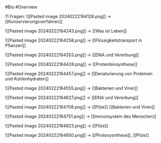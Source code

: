 #Bio #Overview 

11 Fragen:
![[Pasted image 20240222164128.png]]
-> [[Konservierungsverfahren]]

![[Pasted image 20240222164243.png]]
-> [[Was ist Leben]]

![[Pasted image 20240222164258.png]]
-> [[Flüssigkeitstransport in Pflanzen]]

![[Pasted image 20240222164353.png]]
-> [[DNA und Vererbung]]

![[Pasted image 20240222164428.png]]
-> [[Proteinbiosynthese]]

![[Pasted image 20240222164457.png]]
-> [[Denaturierung von Proteinen und Kohlenhydraten]]

![[Pasted image 20240222164555.png]]
-> [[Bakterien und Viren]]

![[Pasted image 20240222164627.png]]
-> [[DNA und Vererbung]]

![[Pasted image 20240222164708.png]]
-> [[Pilze]] [[Bakterien und Viren]]

![[Pasted image 20240222164751.png]]
-> [[Immunsystem des Menschen]]

![[Pasted image 20240222164823.png]]
-> [[Pilze]]

![[Pasted image 20240222164850.png]]
-> [[Photosysnthese]], [[Pilze]]

